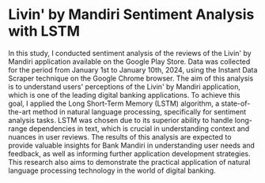 # Livin' by Mandiri Sentiment Analysis with LSTM

In this study, I conducted sentiment analysis of the reviews of the Livin' by Mandiri application available on the Google Play Store. Data was collected for the period from January 1st to January 10th, 2024, using the Instant Data Scraper technique on the Google Chrome browser. The aim of this analysis is to understand users' perceptions of the Livin' by Mandiri application, which is one of the leading digital banking applications. To achieve this goal, I applied the Long Short-Term Memory (LSTM) algorithm, a state-of-the-art method in natural language processing, specifically for sentiment analysis tasks. LSTM was chosen due to its superior ability to handle long-range dependencies in text, which is crucial in understanding context and nuances in user reviews. The results of this analysis are expected to provide valuable insights for Bank Mandiri in understanding user needs and feedback, as well as informing further application development strategies. This research also aims to demonstrate the practical application of natural language processing technology in the world of digital banking.
